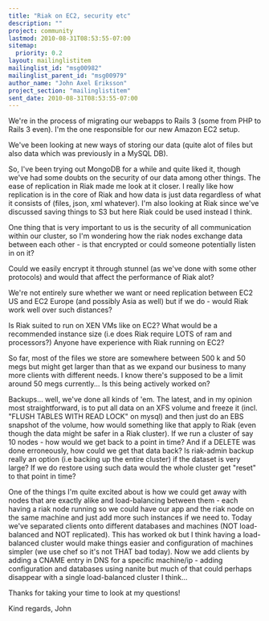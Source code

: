 ```yaml
---
title: "Riak on EC2, security etc"
description: ""
project: community
lastmod: 2010-08-31T08:53:55-07:00
sitemap:
  priority: 0.2
layout: mailinglistitem
mailinglist_id: "msg00982"
mailinglist_parent_id: "msg00979"
author_name: "John Axel Eriksson"
project_section: "mailinglistitem"
sent_date: 2010-08-31T08:53:55-07:00
---
```



We're in the process of migrating our webapps to Rails 3 (some from PHP to 
Rails 3 even). I'm the one responsible
for our new Amazon EC2 setup.

We've been looking at new ways of storing our data (quite alot of files but 
also data which was previously in a MySQL DB).

So, I've been trying out MongoDB for a while and quite liked it, though we've 
had some doubts on the security of our
data among other things. The ease of replication in Riak made me look at it 
closer. I really like how replication is in the
core of Riak and how data is just data regardless of what it consists of 
(files, json, xml whatever). I'm also looking at Riak
since we've discussed saving things to S3 but here Riak could be used instead I 
think.

One thing that is very important to us is the security of all communication 
within our cluster, so I'm wondering how the
riak nodes exchange data between each other - is that encrypted or could 
someone potentially listen in on it?

Could we easily encrypt it through stunnel (as we've done with some other 
protocols) and would that affect the performance
of Riak alot?

We're not entirely sure whether we want or need replication between EC2 US and 
EC2 Europe (and possibly Asia as
well) but if we do - would Riak work well over such distances?

Is Riak suited to run on XEN VMs like on EC2? What would be a recommended 
instance size (i.e does Riak require LOTS
of ram and processors?) Anyone have experience with Riak running on EC2?

So far, most of the files we store are somewhere between 500 k and 50 megs but 
might get larger than that as we
expand our business to many more clients with different needs. I know there's 
supposed to be a limit around 50 megs
currently... Is this being actively worked on?

Backups... well, we've done all kinds of 'em. The latest, and in my opinion 
most straightforward, is to put all data on an XFS
volume and freeze it (incl. "FLUSH TABLES WITH READ LOCK" on mysql) and then 
just do an EBS snapshot of the volume,
how would something like that apply to Riak (even though the data might be 
safer in a Riak cluster). If we run a cluster of say
10 nodes - how would we get back to a point in time? And if a DELETE was done 
erroneously, how could we get that data back?
Is riak-admin backup really an option (i.e backing up the entire cluster) if 
the dataset is very large? If we do restore using such
data would the whole cluster get "reset" to that point in time?

One of the things I'm quite excited about is how we could get away with nodes 
that are exactly alike and load-balancing
between them - each having a riak node running so we could have our app and the 
riak node on the same machine and
just add more such instances if we need to. Today we've separated clients onto 
different databases and machines (NOT load-balanced
and NOT replicated). This has worked ok but I think having a load-balanced 
cluster would make things easier and configuration
of machines simpler (we use chef so it's not THAT bad today). Now we add 
clients by adding a CNAME entry in DNS for a specific
machine/ip - adding configuration and databases using nanite but much of that 
could perhaps disappear with a single load-balanced
cluster I think...


Thanks for taking your time to look at my questions!

Kind regards,
John
